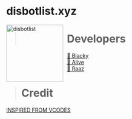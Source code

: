 # disbotlist.xyz
<img width="150" height="150" align="left" style="float: left; margin: 0 10px 0 0;" alt="disbotlist" src="https://media.discordapp.net/attachments/841656048695246878/846739727256125460/20210521_162249.jpg?width=480&height=480"> 



> # Developers
<a href="https://disbotlist.xyz/user/491577179495333903">👤 Blacky</a><br>
<a href="https://disbotlist.xyz/user/835887877295439932">👤 Alive</a><br>
<a href="https://disbotlist.xyz/user/801478547893387345">👤 Raaz</a><br>


> # Credit 
[INSPIRED FROM VCODES](https://vcodes.xyz/)

